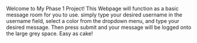 Welcome to My Phase 1 Project!
This Webpage will function as a basic message room for you to use.
simply type your desired username in the username field,
select a color from the dropdown menu,
and type your desired message. Then press submit and your message will be logged onto the large grey space.
Easy as cake!